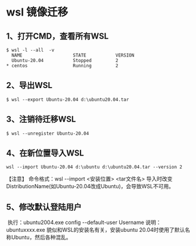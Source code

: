 # wsl 镜像迁移

## 1、打开CMD，查看所有WSL

```
$ wsl -l --all  -v
  NAME                   STATE           VERSION
  Ubuntu-20.04           Stopped         2
* centos                 Running         2
```

## 2、导出WSL

```
$ wsl --export Ubuntu-20.04 d:\ubuntu20.04.tar
```

## 3、注销待迁移WSL

```
$ wsl --unregister Ubuntu-20.04
```

## 4、在新位置导入WSL

```
wsl --import Ubuntu-20.04 d:\ubuntu d:\ubuntu20.04.tar --version 2
```

   【注意】
        命令格式：wsl --import <DistributionName>  <安装位置>  <tar文件名>
       导入时改变DistributionName(如Ubuntu-20.04改成Ubuntu)，会导致WSL不可用。

## 5、修改默认登陆用户

​    执行：ubuntu2004.exe config --default-user Username
​    说明：ubuntuxxxx.exe 貌似和WSL的安装名有关，安装ubuntu 20.04时使用了默认名称Ubuntu，然后各种混乱。



